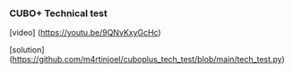 ### CUBO+ Technical test

[video] (https://youtu.be/9QNvKxyGcHc)

[solution] (https://github.com/m4rtinjoel/cuboplus_tech_test/blob/main/tech_test.py)
